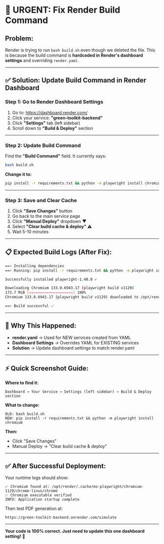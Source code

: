# 🚨 URGENT: Fix Render Build Command

## Problem:
Render is trying to run `bash build.sh` even though we deleted the file. This is because the build command is **hardcoded in Render's dashboard settings** and overriding `render.yaml`.

---

## ✅ Solution: Update Build Command in Render Dashboard

### Step 1: Go to Render Dashboard Settings

1. Go to: https://dashboard.render.com/
2. Click your service: **"green-toolkit-backend"**
3. Click **"Settings"** tab (left sidebar)
4. Scroll down to **"Build & Deploy"** section

---

### Step 2: Update Build Command

Find the **"Build Command"** field. It currently says:
```bash
bash build.sh
```

**Change it to:**
```bash
pip install -r requirements.txt && python -m playwright install chromium
```

---

### Step 3: Save and Clear Cache

1. Click **"Save Changes"** button
2. Go back to the main service page
3. Click **"Manual Deploy"** dropdown ▼
4. Select **"Clear build cache & deploy"** ⚠️
5. Wait 5-10 minutes

---

## 📋 Expected Build Logs (After Fix):

```bash
==> Installing dependencies
==> Running: pip install -r requirements.txt && python -m playwright install chromium

Successfully installed playwright-1.48.0 ✓

Downloading Chromium 133.0.6943.17 (playwright build v1129)
173.7 MiB [====================] 100%
Chromium 133.0.6943.17 (playwright build v1129) downloaded to /opt/render/.cache/ms-playwright/chromium-1129 ✓

==> Build successful ✅
```

---

## 🎯 Why This Happened:

- **render.yaml** → Used for NEW services created from YAML
- **Dashboard Settings** → Overrides YAML for EXISTING services
- **Solution** → Update dashboard settings to match render.yaml

---

## ⚡ Quick Screenshot Guide:

**Where to find it:**
```
Dashboard → Your Service → Settings (left sidebar) → Build & Deploy section
```

**What to change:**
```
OLD: bash build.sh
NEW: pip install -r requirements.txt && python -m playwright install chromium
```

**Then:**
- Click "Save Changes"
- Manual Deploy → "Clear build cache & deploy"

---

## ✅ After Successful Deployment:

Your runtime logs should show:
```
✅ Chromium found at: /opt/render/.cache/ms-playwright/chromium-1129/chrome-linux/chrome
✅ Chromium executable verified
INFO: Application startup complete
```

Then test PDF generation at:
```
https://green-toolkit-backend.onrender.com/simulate
```

---

**Your code is 100% correct. Just need to update this one dashboard setting!** 🚀

